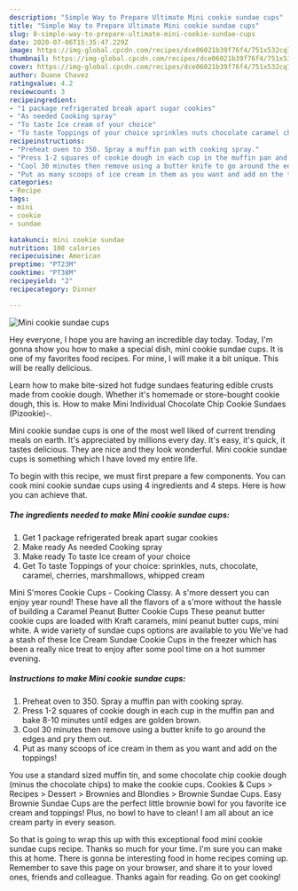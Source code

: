 ```yaml
---
description: "Simple Way to Prepare Ultimate Mini cookie sundae cups"
title: "Simple Way to Prepare Ultimate Mini cookie sundae cups"
slug: 8-simple-way-to-prepare-ultimate-mini-cookie-sundae-cups
date: 2020-07-06T15:35:47.229Z
image: https://img-global.cpcdn.com/recipes/dce06021b39f76f4/751x532cq70/mini-cookie-sundae-cups-recipe-main-photo.jpg
thumbnail: https://img-global.cpcdn.com/recipes/dce06021b39f76f4/751x532cq70/mini-cookie-sundae-cups-recipe-main-photo.jpg
cover: https://img-global.cpcdn.com/recipes/dce06021b39f76f4/751x532cq70/mini-cookie-sundae-cups-recipe-main-photo.jpg
author: Duane Chavez
ratingvalue: 4.2
reviewcount: 3
recipeingredient:
- "1 package refrigerated break apart sugar cookies"
- "As needed Cooking spray"
- "To taste Ice cream of your choice"
- "To taste Toppings of your choice sprinkles nuts chocolate caramel cherries marshmallows whipped cream"
recipeinstructions:
- "Preheat oven to 350. Spray a muffin pan with cooking spray."
- "Press 1-2 squares of cookie dough in each cup in the muffin pan and bake 8-10 minutes until edges are golden brown."
- "Cool 30 minutes then remove using a butter knife to go around the edges and pry them out."
- "Put as many scoops of ice cream in them as you want and add on the toppings!"
categories:
- Recipe
tags:
- mini
- cookie
- sundae

katakunci: mini cookie sundae 
nutrition: 108 calories
recipecuisine: American
preptime: "PT23M"
cooktime: "PT38M"
recipeyield: "2"
recipecategory: Dinner

---
```



![Mini cookie sundae cups](https://img-global.cpcdn.com/recipes/dce06021b39f76f4/751x532cq70/mini-cookie-sundae-cups-recipe-main-photo.jpg)

Hey everyone, I hope you are having an incredible day today. Today, I'm gonna show you how to make a special dish, mini cookie sundae cups. It is one of my favorites food recipes. For mine, I will make it a bit unique. This will be really delicious.

Learn how to make bite-sized hot fudge sundaes featuring edible crusts made from cookie dough. Whether it&#39;s homemade or store-bought cookie dough, this is. How to make Mini Individual Chocolate Chip Cookie Sundaes (Pizookie)-.

Mini cookie sundae cups is one of the most well liked of current trending meals on earth. It's appreciated by millions every day. It's easy, it's quick, it tastes delicious. They are nice and they look wonderful. Mini cookie sundae cups is something which I have loved my entire life.


To begin with this recipe, we must first prepare a few components. You can cook mini cookie sundae cups using 4 ingredients and 4 steps. Here is how you can achieve that.

##### The ingredients needed to make Mini cookie sundae cups:

1. Get 1 package refrigerated break apart sugar cookies
1. Make ready As needed Cooking spray
1. Make ready To taste Ice cream of your choice
1. Get To taste Toppings of your choice: sprinkles, nuts, chocolate, caramel, cherries, marshmallows, whipped cream


Mini S&#39;mores Cookie Cups - Cooking Classy. A s&#39;more dessert you can enjoy year round! These have all the flavors of a s&#39;more without the hassle of building a Caramel Peanut Butter Cookie Cups These peanut butter cookie cups are loaded with Kraft caramels, mini peanut butter cups, mini white. A wide variety of sundae cups options are available to you We&#39;ve had a stash of these Ice Cream Sundae Cookie Cups in the freezer which has been a really nice treat to enjoy after some pool time on a hot summer evening. 

##### Instructions to make Mini cookie sundae cups:

1. Preheat oven to 350. Spray a muffin pan with cooking spray.
1. Press 1-2 squares of cookie dough in each cup in the muffin pan and bake 8-10 minutes until edges are golden brown.
1. Cool 30 minutes then remove using a butter knife to go around the edges and pry them out.
1. Put as many scoops of ice cream in them as you want and add on the toppings!


You use a standard sized muffin tin, and some chocolate chip cookie dough (minus the chocolate chips) to make the cookie cups. Cookies &amp; Cups &gt; Recipes &gt; Dessert &gt; Brownies and Blondies &gt; Brownie Sundae Cups. Easy Brownie Sundae Cups are the perfect little brownie bowl for you favorite ice cream and toppings! Plus, no bowl to have to clean! I am all about an ice cream party in every season. 

So that is going to wrap this up with this exceptional food mini cookie sundae cups recipe. Thanks so much for your time. I'm sure you can make this at home. There is gonna be interesting food in home recipes coming up. Remember to save this page on your browser, and share it to your loved ones, friends and colleague. Thanks again for reading. Go on get cooking!
